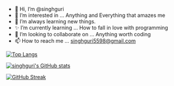 - 👋 Hi, I’m @singhguri
- 👀 I’m interested in ... Anything and Everything that amazes me
- 🌱 I’m always learning new things.
- ✨ I’m currently learning ... How to fall in love with programming
- 💞️ I’m looking to collaborate on ... Anything worth coding
- 📫 How to reach me ... singhguri5598@gmail.com

<!---
singhguri/singhguri is a ✨ special ✨ repository because its `README.md` (this file) appears on your GitHub profile.
You can click the Preview link to take a look at your changes.
--->

[![Top Langs](https://github-readme-stats.vercel.app/api/top-langs/?username=singhguri)](https://github.com/singhguri/github-readme-stats)

[![singhguri's GitHub stats](https://github-readme-stats.vercel.app/api?username=singhguri)](https://github.com/singhguri/github-readme-stats)

[![GitHub Streak](https://github-readme-streak-stats.herokuapp.com/?user=singhguri)](https://git.io/streak-stats)

